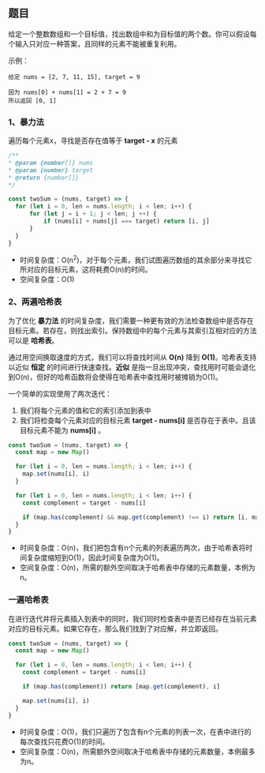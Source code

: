 ## 题目
给定一个整数数组和一个目标值，找出数组中和为目标值的两个数。你可以假设每个输入只对应一种答案，且同样的元素不能被重复利用。

示例：
```
给定 nums = [2, 7, 11, 15], target = 9

因为 nums[0] + nums[1] = 2 + 7 = 9
所以返回 [0, 1]
```


### 1、暴力法
遍历每个元素x，寻找是否存在值等于 **target - x** 的元素
```js
/**
* @param {number[]} nums
* @param {number} target
* @return {number[]}
*/

const twoSum = (nums, target) => {
  for (let i = 0, len = nums.length; i < len; i++) {
      for (let j = i + 1; j < len; j ++) {
          if (nums[i] + nums[j] === target) return [i, j]
      }
  }
}
```
- 时间复杂度：O(n<sup>2</sup>)，对于每个元素，我们试图遍历数组的其余部分来寻找它所对应的目标元素，这将耗费O(n)的时间。
- 空间复杂度：O(1)

### 2、两遍哈希表
为了优化 **暴力法** 的时间复杂度，我们需要一种更有效的方法检查数组中是否存在目标元素。若存在，则找出索引。保持数组中的每个元素与其索引互相对应的方法可以是 **哈希表**。

通过用空间换取速度的方式，我们可以将查找时间从 **O(n)** 降到 **O(1)**。哈希表支持以近似 **恒定** 的时间进行快速查找。**近似** 是指一旦出现冲突，查找用时可能会退化到O(n)，但好的哈希函数将会使得在哈希表中查找用时被摊销为O(1)。

一个简单的实现使用了两次迭代：
1. 我们将每个元素的值和它的索引添加到表中
2. 我们将检查每个元素对应的目标元素 **target - nums[i]** 是否存在于表中。且该目标元素不能为 **nums[i]** 。

```js
const twoSum = (nums, target) => {
  const map = new Map()

  for (let i = 0, len = nums.length; i < len; i++) {
    map.set(nums[i], i)
  }

  for (let i = 0, len = nums.length; i < len; i++) {
    const complement = target - nums[i]

    if (map.has(complement) && map.get(complement) !== i) return [i, map.get(complement)]
  }
}
```

- 时间复杂度：O(n)，我们把包含有n个元素的列表遍历两次，由于哈希表将时间复杂度缩短到O(1)，因此时间复杂度为O(1)。
- 空间复杂度：O(n)，所需的额外空间取决于哈希表中存储的元素数量，本例为n。

### 一遍哈希表
在进行迭代并将元素插入到表中的同时，我们同时检查表中是否已经存在当前元素对应的目标元素。如果它存在，那么我们找到了对应解，并立即返回。

```js
const twoSum = (nums, target) => {
  const map = new Map()

  for (let i = 0, len = nums.length; i < len; i++) {
    const complement = target - nums[i]

    if (map.has(complement)) return [map.get(complement), i]

    map.set(nums[i], i)
  }
}
```

- 时间复杂度：O(1)，我们只遍历了包含有n个元素的列表一次，在表中进行的每次查找只花费O(1)的时间。
- 空间复杂度：O(n)，所需额外空间取决于哈希表中存储的元素数量，本例最多为n。
